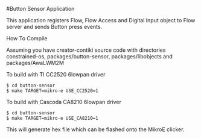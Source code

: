 #Button Sensor Application

This application registers Flow, Flow Access and Digital Input object to Flow server and sends Button press events.

How To Compile

Assuming you have creator-contiki source code with directories constrained-os, packages/button-sensor, packages/libobjects and packages/AwaLWM2M

To build with TI CC2520 6lowpan driver
```
$ cd button-sensor
$ make TARGET=mikro-e USE_CC2520=1
```

To build with Cascoda CA8210 6lowpan driver
```
$ cd button-sensor
$ make TARGET=mikro-e USE_CA8210=1
```

This will generate hex file which can be flashed onto the MikroE clicker.

